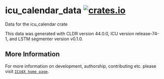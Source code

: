 # icu_calendar_data [![crates.io](https://img.shields.io/crates/v/icu_calendar_data)](https://crates.io/crates/icu_calendar_data)

<!-- cargo-rdme start -->

Data for the icu_calendar crate

This data was generated with CLDR version 44.0.0, ICU version release-74-1, and
LSTM segmenter version v0.1.0.

<!-- cargo-rdme end -->

## More Information

For more information on development, authorship, contributing etc. please visit [`ICU4X home page`](https://github.com/unicode-org/icu4x).
